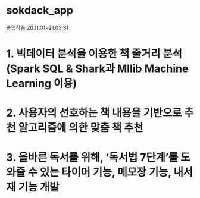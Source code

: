 # sokdack_app
졸업작품
20.11.01~21.03.31

# 1. 빅데이터 분석을 이용한 책 줄거리 분석 (Spark SQL & Shark과 Mllib Machine Learning 이용)
# 2. 사용자의 선호하는 책 내용을 기반으로 추천 알고리즘에 의한 맞춤 책 추천
# 3. 올바른 독서를 위해, ‘독서법 7단계’를 도와줄 수 있는 타이머 기능, 메모장 기능, 내서재 기능 개발

